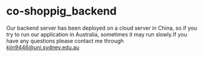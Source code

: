 # co-shoppig_backend
Our backend server has been deployed on a cloud server in China, so if you try to run our application in Australia, sometimes it may run slowly.If you have any questions please contact me through kjin9446@uni.sydney.edu.au
